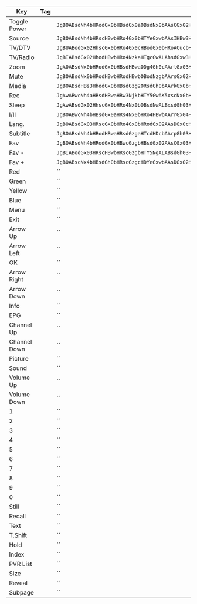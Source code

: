 | Key          | Tag | Code                                                                                                                           |
| ------------ | --- | ------------------------------------------------------------------------------------------------------------------------------ |
| Toggle Power |     | `JgBOABsdNh4bHRodGx0bHBsdGx0aOBsdNx0bAAsCGx02HhodGx0bHBsdGx0bHBs4Gx02HhsACwEbHTcdGxwbHRsdGh0bHRscGzgbHTYeGwANBQAAAAAAAAAAAAA=` |
| Source       |     | `JgBOABsdNh4bHRscHBwbHRo4Gx0bHTYeGxwbAAsIHBw3HRwcGh0bHRscHDcbHRscNx0bHRsACwgbHTYeGxwcHBwcGh0bOBsdGxw4HBsdGgANBQAAAAAAAAAAAAA=` |
| TV/DTV       |     | `JgBUABodGx02HhscGx0bHRo4Gx0cHBodGx0bHRoACucbHBwcNx0bHRscGx0bOBscGx0bHRscGx0bAArmGx0cHDYeGh0bHRsdGjgbHRsdGh0bHRscGwANBQAAAAA=` |
| TV/Radio     |     | `JgBIABsdGx02HhodHBwbHRo4NzkaHTgcGwALAhsdGxw3HRsdGx0aHRs4NjkbHTYeGwALAhodGx02HhsdGh0bHRs3NzkbHDceGgANBQ==` |
| Zoom         |     | `JgA0ABsdNx0bHRodGx0bHBsdHBwaODg4Gh0cAArlGx03HRsdGxwbHRscGx0bHRo4NzkbHBsADQUAAAAA` |
| Mute         |     | `JgBOABsdNx0bHRodHBwbHRodHBwbOBodNzgbAArsGx02HhsdGxwbHRodGx0bHRs3HBw3OBsACuwaHTcdGx0bHRodGx0aHRwcGzgaHTg4GwANBQAAAAAAAAAAAAA` |
| Media        |     | `JgBOABsdHBs3HhodGx0bHBsdGzg2ORsdGh0bAArkGx0bHDgdGh0bHRodGx0cNzY5Gx0bHBsACuQbHRsdNx0aHRsdGxwcHBs4NjkbHRodHAANBQAAAAAAAAAAAAA=` |
| Rec          |     | `JgAwABwcNh4aHRsdHBwaHRw3NjkbHTY5GwAK5xscNx0bHRsdGxwbHRs4NjkbHTY5GwANBQAAAAAAAAAA` |
| Sleep        |     | `JgAwABsdGx02HhscGx0bHRo4Nx0bOBsdNwALBxsdGh03HRsdHBwaHRs4Nh4cNxscNwANBQAAAAAAAAAA` |
| I/II         |     | `JgBOABwcNh4bHBsdGx0aHRs4Nx0bHRo4HBwbAArrGx04HBsdGxwbHRsdGjg3HhodGzgbHRoACuwaHjcdGh0bHRwcGh0bODcdGx0aOBsdGwANBQAAAAAAAAAAAAA=` |
| Lang.        |     | `JgBOABsdGx03HRscGx0bHRo4Gx0bHRodGx02AAsDGx0cHDYeGh0bHRsdGjgbHRwcGh0bHTYACwMbHBsdNx0bHRscGx0bOBscGx0cHBodNwANBQAAAAAAAAAAAAA=` |
| Subtitle     |     | `JgBOABsdNh4bHRodHBwaHRsdGzgaHTcdHDcbAArpGh03HRwcGxwbHRsdGh0bOBwcNh4bOBoACukbHTcdGx0bHBwcHBwaHRs4Gx02Hhs3HAANBQAAAAAAAAAAAAA=` |
| Fav          |     | `JgBOABsdNh4bHRodGx0bHBwcGzgbHBsdGx02AAsCGx03HRsdGh0cHBodGx0bOBodHBwbHTYACwIbHTYeGx0aHRsdGxwbHRw3GxwbHRscNwANBQAAAAAAAAAAAAA=` |
| Fav -        |     | `JgBIABodGx03HRscHBwbHRscGzgbHTY5NgALABsdGh03HRwcGh4bHBsdGzgbHDc5NgALABscHBw2HhsdGh0bHRscHDcbHTY5NwANBQ==` |
| Fav +        |     | `JgBOABscNx4bHBsdGh0bHRscGzgcHDYeGxwbAAsDGx02HhodGx0bHBwcGx0aOBwcNh4cHBsACwMbHDcdGx0bHRodGx0aHRs4Gx02HhscGwANBQAAAAAAAAAAAAA=` |
| Red          |     | `` |
| Green        |     | `` |
| Yellow       |     | `` |
| Blue         |     | `` |
| Menu         |     | `` |
| Exit         |     | `` |
| Arrow Up     |     | `` |
| Arrow Left   |     | `` |
| OK           |     | `` |
| Arrow Right  |     | `` |
| Arrow Down   |     | `` |
| Info         |     | `` |
| EPG          |     | `` |
| Channel Up   |     | `` |
| Channel Down |     | `` |
| Picture      |     | `` |
| Sound        |     | `` |
| Volume Up    |     | `` |
| Volume Down  |     | `` |
| 1            |     | `` |
| 2            |     | `` |
| 3            |     | `` |
| 4            |     | `` |
| 5            |     | `` |
| 6            |     | `` |
| 7            |     | `` |
| 8            |     | `` |
| 9            |     | `` |
| 0            |     | `` |
| Still        |     | `` |
| Recall       |     | `` |
| Text         |     | `` |
| T.Shift      |     | `` |
| Hold         |     | `` |
| Index        |     | `` |
| PVR List     |     | `` |
| Size         |     | `` |
| Reveal       |     | `` |
| Subpage      |     | `` |